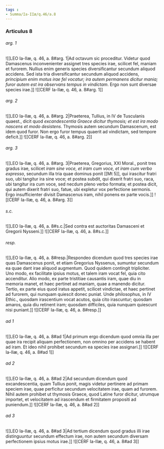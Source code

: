```yaml
---
tags : 
- Summa/Ia-IIæ/q.46/a.8
---
```


### Articulus 8

###### arg. 1
![[LEO Ia-IIæ, q. 46, a. 8#arg. 1|Ad octavum sic proceditur. Videtur quod Damascenus inconvenienter assignet tres species irae, scilicet fel, maniam et furorem. Nullius enim generis species diversificantur secundum aliquod accidens. Sed ista tria diversificantur secundum aliquod accidens, *principium enim motus irae fel vocatur; ira autem permanens dicitur mania; furor autem est ira observans tempus in vindictam*. Ergo non sunt diversae species irae.]]
![[CERF Ia-IIæ, q. 46, a. 8#arg. 1]]

###### arg. 2
![[LEO Ia-IIæ, q. 46, a. 8#arg. 2|Praeterea, Tullius, in IV de Tusculanis quaest., dicit quod *excandescentia Graece dicitur thymosis; et est ira modo nascens et modo desistens*. Thymosis autem secundum Damascenum, est idem quod furor. Non ergo furor tempus quaerit ad vindictam, sed tempore deficit.]]
![[CERF Ia-IIæ, q. 46, a. 8#arg. 2]]

###### arg. 3
![[LEO Ia-IIæ, q. 46, a. 8#arg. 3|Praeterea, Gregorius, XXI Moral., ponit tres gradus irae, scilicet *iram sine voce, et iram cum voce, et iram cum verbo expresso*, secundum illa tria quae dominus ponit [[Mt 5]], qui irascitur fratri suo, ubi tangitur ira sine voce; et postea subdit, qui dixerit fratri suo, raca, ubi tangitur ira cum voce, sed necdum pleno verbo formata; et postea dicit, qui autem dixerit fratri suo, fatue, ubi expletur vox perfectione sermonis. Ergo insufficienter divisit Damascenus iram, nihil ponens ex parte vocis.]]
![[CERF Ia-IIæ, q. 46, a. 8#arg. 3]]

###### s.c.
![[LEO Ia-IIæ, q. 46, a. 8#s.c.|Sed contra est auctoritas Damasceni et Gregorii Nysseni.]]
![[CERF Ia-IIæ, q. 46, a. 8#s.c.]]

###### resp.
![[LEO Ia-IIæ, q. 46, a. 8#resp.|Respondeo dicendum quod tres species irae quas Damascenus ponit, et etiam Gregorius Nyssenus, sumuntur secundum ea quae dant irae aliquod augmentum. Quod quidem contingit tripliciter. Uno modo, ex facilitate ipsius motus, et talem iram vocat fel, quia cito accenditur. Alio modo, ex parte tristitiae causantis iram, quae diu in memoria manet, et haec pertinet ad maniam, quae a manendo dicitur. Tertio, ex parte eius quod iratus appetit, scilicet vindictae, et haec pertinet ad furorem, qui nunquam quiescit donec puniat. Unde philosophus, in IV Ethic., quosdam irascentium vocat acutos, quia cito irascuntur; quosdam amaros, quia diu retinent iram; quosdam difficiles, quia nunquam quiescunt nisi puniant.]]
![[CERF Ia-IIæ, q. 46, a. 8#resp.]]

###### ad 1
![[LEO Ia-IIæ, q. 46, a. 8#ad 1|Ad primum ergo dicendum quod omnia illa per quae ira recipit aliquam perfectionem, non omnino per accidens se habent ad iram. Et ideo nihil prohibet secundum ea species irae assignari.]]
![[CERF Ia-IIæ, q. 46, a. 8#ad 1]]

###### ad 2
![[LEO Ia-IIæ, q. 46, a. 8#ad 2|Ad secundum dicendum quod excandescentia, quam Tullius ponit, magis videtur pertinere ad primam speciem irae, quae perficitur secundum velocitatem irae, quam ad furorem. Nihil autem prohibet ut thymosis Graece, quod Latine furor dicitur, utrumque importet, et velocitatem ad irascendum et firmitatem propositi ad puniendum.]]
![[CERF Ia-IIæ, q. 46, a. 8#ad 2]]

###### ad 3
![[LEO Ia-IIæ, q. 46, a. 8#ad 3|Ad tertium dicendum quod gradus illi irae distinguuntur secundum effectum irae, non autem secundum diversam perfectionem ipsius motus irae.]]
![[CERF Ia-IIæ, q. 46, a. 8#ad 3]]

